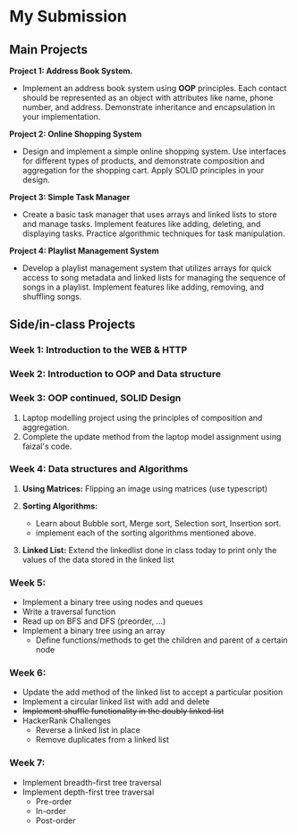 # My Submission

## Main Projects

**Project 1: Address Book System.**
- Implement an address book system using **OOP** principles. Each contact should be represented as an object with attributes like name, phone number, and address. Demonstrate inheritance and encapsulation in your implementation.

**Project 2: Online Shopping System**
- Design and implement a simple online shopping system. Use interfaces for different types of products, and demonstrate composition and aggregation for the shopping cart. Apply SOLID principles in your design.

**Project 3: Simple Task Manager**
- Create a basic task manager that uses arrays and linked lists to store and manage tasks. Implement features like adding, deleting, and displaying tasks. Practice algorithmic techniques for task manipulation.

**Project 4: Playlist Management System**
- Develop a playlist management system that utilizes arrays for quick access to song metadata and linked lists for managing the sequence of songs in a playlist. Implement features like adding, removing, and shuffling songs.

## Side/in-class Projects

### Week 1: Introduction to the WEB & HTTP

### Week 2: Introduction to OOP and Data structure

### Week 3: OOP continued, SOLID Design
1. Laptop modelling project using the principles of composition and aggregation.
2. Complete the update method from the laptop model assignment using faizal's code.

### Week 4: Data structures and Algorithms

1. **Using Matrices:** Flipping an image using matrices (use typescript)

2. **Sorting Algorithms:**
    - Learn about Bubble sort, Merge sort, Selection sort, Insertion sort.
    - implement each of the sorting algorithms mentioned above.

3. **Linked List:** Extend the linkedlist done in class today to print only the values of the data stored in the linked list

### Week 5: 
- Implement a binary tree using nodes and queues
- Write a traversal function
- Read up on BFS and DFS (preorder, ...)
- Implement a binary tree using an array
    - Define functions/methods to get the children and parent of a certain node

### Week 6:
- Update the add method of the linked list to accept a particular position
- Implement a circular linked list with add and delete
- ~~Implement shuffle functionality in the doubly linked list~~
- HackerRank Challenges
    - Reverse a linked list in place
    - Remove duplicates from a linked list

### Week 7:
- Implement breadth-first tree traversal
- Implement depth-first tree traversal
    - Pre-order
    - In-order
    - Post-order